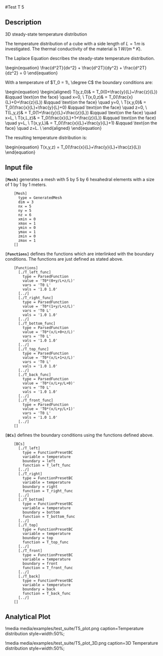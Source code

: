 #Test T 5
## Description
3D steady-state temperature distribution

The temperature distribution of a cube with a side length of $L = 1\,m$ is investigated. The thermal conductivity of the material is $1\,W/(m*K)$.

The Laplace Equation describes the steady-state temperature distribution.

\begin{equation}
 \frac{d^2T}{dx^2} + \frac{d^2T}{dy^2} + \frac{d^2T}{dz^2} = 0
\end{equation}

With a temperature of $T_0 = 1\, \degree C$ the boundary conditions are:

\begin{equation}
\begin{aligned}
T(y,z,0)& = T_0(0+\frac{y}{L}+\frac{z}{L}) &\qquad \text{on the face} \quad x=0, \\
T(x,0,z)& = T_0(\frac{x}{L}+0+\frac{z}{L}) &\qquad \text{on the face} \quad y=0, \\
T(x,y,0)& = T_0(\frac{x}{L}+\frac{y}{L}+0) &\qquad \text{on the face} \quad z=0, \\
T(L,y,z)& = T_0(1+\frac{y}{L}+\frac{z}{L}) &\qquad \text{on the face} \quad x=L, \\
T(x,L,z)& = T_0(\frac{x}{L}+1+\frac{z}{L}) &\qquad \text{on the face} \quad y=L, \\
T(x,y,L)& = T_0(\frac{x}{L}+\frac{y}{L}+1) &\qquad \text{on the face} \quad z=L. \\
\end{aligned}
\end{equation}

The resulting temperature distribution is:

\begin{equation}
T(x,y,z) = T_0(\frac{x}{L}+\frac{y}{L}+\frac{z}{L})
\end{equation}

## Input file

**`[Mesh]`** generates a mesh with 5 by 5 by 6 hexahedral elements with a size of 1 by 1 by 1 meters.

```
    [Mesh]
      type = GeneratedMesh
      dim = 3
      nx = 5
      ny = 5
      nz = 6
      xmin = 0
      xmax = 1
      ymin = 0
      ymax = 1
      zmin = 0
      zmax = 1
    []
```

**`[Functions]`** defines the functions which are interlinked with the boundary conditions. The functions are just defined as stated above.

```
    [Functions]
      [./T_left_func]
        type = ParsedFunction
        value = 'T0*(0+y/L+z/L)'
        vars = 'T0 L'
        vals = '1.0 1.0'
      [../]
      [./T_right_func]
        type = ParsedFunction
        value = 'T0*(1+y/L+z/L)'
        vars = 'T0 L'
        vals = '1.0 1.0'
      [../]
      [./T_bottom_func]
        type = ParsedFunction
        value = 'T0*(x/L+0+z/L)'
        vars = 'T0 L'
        vals = '1.0 1.0'
      [../]
      [./T_top_func]
        type = ParsedFunction
        value = 'T0*(x/L+1+z/L)'
        vars = 'T0 L'
        vals = '1.0 1.0'
      [../]
      [./T_back_func]
        type = ParsedFunction
        value = 'T0*(x/L+y/L+0)'
        vars = 'T0 L'
        vals = '1.0 1.0'
      [../]
      [./T_front_func]
        type = ParsedFunction
        value = 'T0*(x/L+y/L+1)'
        vars = 'T0 L'
        vals = '1.0 1.0'
      [../]
    []
```

**`[BCs]`** defines the boundary conditions using the functions defined above.

```
    [BCs]
      [./T_left]
        type = FunctionPresetBC
        variable = temperature
        boundary = left
        function = T_left_func
      [../]
      [./T_right]
        type = FunctionPresetBC
        variable = temperature
        boundary = right
        function = T_right_func
      [../]
      [./T_bottom]
        type = FunctionPresetBC
        variable = temperature
        boundary = bottom
        function = T_bottom_func
      [../]
      [./T_top]
        type = FunctionPresetBC
        variable = temperature
        boundary = top
        function = T_top_func
      [../]
      [./T_front]
        type = FunctionPresetBC
        variable = temperature
        boundary = front
        function = T_front_func
      [../]
      [./T_back]
        type = FunctionPresetBC
        variable = temperature
        boundary = back
        function = T_back_func
      [../]
    []
```

## Analytical Plot

!media media/examples/test_suite/T5_plot.png
       caption=Temperature distribution
       style=width:50%;

!media media/examples/test_suite/T5_plot_3D.png 
       caption=3D Temperature distribution
       style=width:50%;
